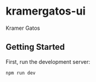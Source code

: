 # kramergatos-ui
Kramer Gatos

## Getting Started

First, run the development server:

```bash
npm run dev
```
